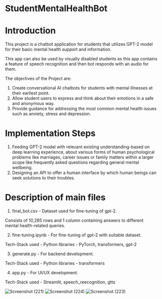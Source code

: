 # StudentMentalHealthBot

# Introduction
This project is a chatbot application for students that utilizes GPT-2 model for their basic mental health support and information. 

This app can also be used by visually disabled students as this app contains a feature of speech recognition and then bot responds with an audio for them. 

The objectives of the Project are:
1. Create conversational AI chatbots for students with mental illnesses at their earliest point.
2. Allow student users to express and think about their emotions in a safe and anonymous way.
3. Provide guidance for addressing the most common mental health issues such as anxiety, stress and depression.

# Implementation Steps
1. Feeding GPT-2 model with relevant existing understanding-based on deep learning experience, about various forms of human psychological problems like marriages, career issues or family matters within a larger scope like frequently asked questions regarding general mental wellbeing.
2. Designing an API to offer a human interface by which human beings can seek solutions to their troubles.

# Description of main files
1. final_bot.csv - Dataset used for fine-tuning of gpt-2.

Consists of 10,285 rows and 1 column containing answers to different mental health-related queries.

2. fine-tuning.ipynb - For fine-tuning of gpt-2 with suitable dataset.

Tech-Stack used - Python libraries - PyTorch, transformers, gpt-2

3. generate.py - For backend development.

Tech-Stack used - Python libraries - transformers

4. app.py - For UI/UX development.

Tech-Stack used - Streamlit, speech_reecognition, gtts


![Screenshot (221)](https://github.com/user-attachments/assets/2a2bf8ae-d271-427c-995f-797a859acfe3)
![Screenshot (224)](https://github.com/user-attachments/assets/49636c74-a471-41d5-83ea-d74a878cf01c)
![Screenshot (223)](https://github.com/user-attachments/assets/fa52eee0-28d3-4bfb-b1ac-b8fe12de01d6)

